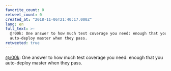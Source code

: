 ```yaml
---
favorite_count: 0
retweet_count: 0
created_at: "2018-11-06T21:40:17.000Z"
lang: en
full_text: >-
  @r00k: One answer to how much test coverage you need: enough that you
  auto-deploy master when they pass.
retweeted: true
---
```


[@r00k](https://twitter.com/r00k): One answer to how much test coverage you
need: enough that you auto-deploy master when they pass.
